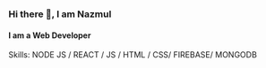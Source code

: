 ### Hi there 👋, I am Nazmul
#### I am a Web Developer

Skills: NODE JS / REACT / JS / HTML / CSS/ FIREBASE/ MONGODB 
